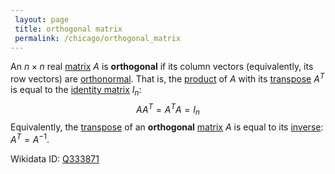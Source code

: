 ```yaml
---
 layout: page
 title: orthogonal matrix
 permalink: /chicago/orthogonal_matrix
---
```

An $n\times n$ real [matrix](https://mathgloss.github.io/MathGloss/chicago/matrix) $A$ is **orthogonal** if its column vectors (equivalently, its row vectors) are [orthonormal](https://mathgloss.github.io/MathGloss/chicago/orthonormal). That is, the [product](https://mathgloss.github.io/MathGloss/chicago/matrix_multiplication) of $A$ with its [transpose](https://mathgloss.github.io/MathGloss/chicago/matrix_transpose) $A^T$ is equal to the [identity matrix](https://mathgloss.github.io/MathGloss/chicago/identity_matrix) $I_n$: $$AA^T = A^TA = I_n$$
Equivalently, the [transpose](https://mathgloss.github.io/MathGloss/chicago/#################transpose) of an **orthogonal** [matrix](https://mathgloss.github.io/MathGloss/chicago/matrix) $A$ is equal to its [inverse](https://mathgloss.github.io/MathGloss/chicago/inverse_matrix): $A^T = A^{-1}$. 

Wikidata ID: [Q333871](https://www.wikidata.org/wiki/Q333871)